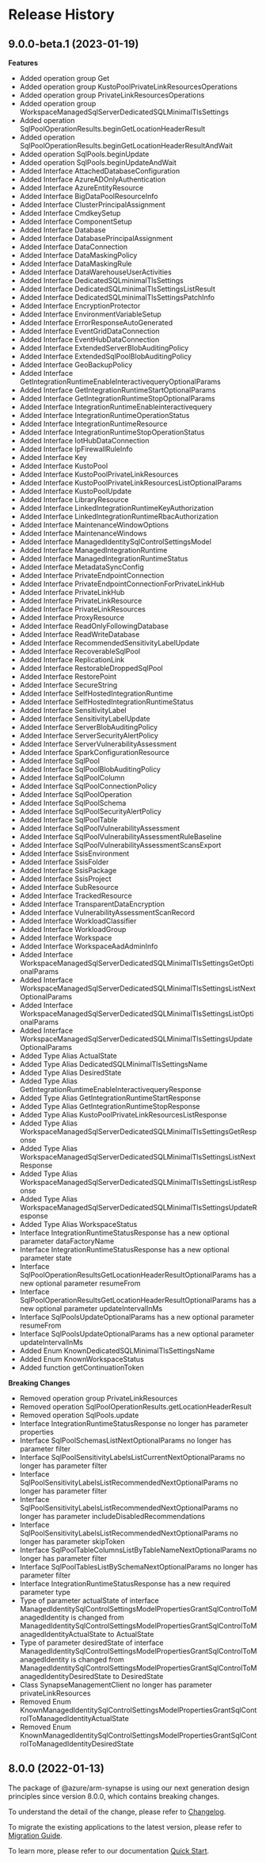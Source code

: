 # Release History
    
## 9.0.0-beta.1 (2023-01-19)
    
**Features**

  - Added operation group Get
  - Added operation group KustoPoolPrivateLinkResourcesOperations
  - Added operation group PrivateLinkResourcesOperations
  - Added operation group WorkspaceManagedSqlServerDedicatedSQLMinimalTlsSettings
  - Added operation SqlPoolOperationResults.beginGetLocationHeaderResult
  - Added operation SqlPoolOperationResults.beginGetLocationHeaderResultAndWait
  - Added operation SqlPools.beginUpdate
  - Added operation SqlPools.beginUpdateAndWait
  - Added Interface AttachedDatabaseConfiguration
  - Added Interface AzureADOnlyAuthentication
  - Added Interface AzureEntityResource
  - Added Interface BigDataPoolResourceInfo
  - Added Interface ClusterPrincipalAssignment
  - Added Interface CmdkeySetup
  - Added Interface ComponentSetup
  - Added Interface Database
  - Added Interface DatabasePrincipalAssignment
  - Added Interface DataConnection
  - Added Interface DataMaskingPolicy
  - Added Interface DataMaskingRule
  - Added Interface DataWarehouseUserActivities
  - Added Interface DedicatedSQLminimalTlsSettings
  - Added Interface DedicatedSQLminimalTlsSettingsListResult
  - Added Interface DedicatedSQLminimalTlsSettingsPatchInfo
  - Added Interface EncryptionProtector
  - Added Interface EnvironmentVariableSetup
  - Added Interface ErrorResponseAutoGenerated
  - Added Interface EventGridDataConnection
  - Added Interface EventHubDataConnection
  - Added Interface ExtendedServerBlobAuditingPolicy
  - Added Interface ExtendedSqlPoolBlobAuditingPolicy
  - Added Interface GeoBackupPolicy
  - Added Interface GetIntegrationRuntimeEnableInteractivequeryOptionalParams
  - Added Interface GetIntegrationRuntimeStartOptionalParams
  - Added Interface GetIntegrationRuntimeStopOptionalParams
  - Added Interface IntegrationRuntimeEnableinteractivequery
  - Added Interface IntegrationRuntimeOperationStatus
  - Added Interface IntegrationRuntimeResource
  - Added Interface IntegrationRuntimeStopOperationStatus
  - Added Interface IotHubDataConnection
  - Added Interface IpFirewallRuleInfo
  - Added Interface Key
  - Added Interface KustoPool
  - Added Interface KustoPoolPrivateLinkResources
  - Added Interface KustoPoolPrivateLinkResourcesListOptionalParams
  - Added Interface KustoPoolUpdate
  - Added Interface LibraryResource
  - Added Interface LinkedIntegrationRuntimeKeyAuthorization
  - Added Interface LinkedIntegrationRuntimeRbacAuthorization
  - Added Interface MaintenanceWindowOptions
  - Added Interface MaintenanceWindows
  - Added Interface ManagedIdentitySqlControlSettingsModel
  - Added Interface ManagedIntegrationRuntime
  - Added Interface ManagedIntegrationRuntimeStatus
  - Added Interface MetadataSyncConfig
  - Added Interface PrivateEndpointConnection
  - Added Interface PrivateEndpointConnectionForPrivateLinkHub
  - Added Interface PrivateLinkHub
  - Added Interface PrivateLinkResource
  - Added Interface PrivateLinkResources
  - Added Interface ProxyResource
  - Added Interface ReadOnlyFollowingDatabase
  - Added Interface ReadWriteDatabase
  - Added Interface RecommendedSensitivityLabelUpdate
  - Added Interface RecoverableSqlPool
  - Added Interface ReplicationLink
  - Added Interface RestorableDroppedSqlPool
  - Added Interface RestorePoint
  - Added Interface SecureString
  - Added Interface SelfHostedIntegrationRuntime
  - Added Interface SelfHostedIntegrationRuntimeStatus
  - Added Interface SensitivityLabel
  - Added Interface SensitivityLabelUpdate
  - Added Interface ServerBlobAuditingPolicy
  - Added Interface ServerSecurityAlertPolicy
  - Added Interface ServerVulnerabilityAssessment
  - Added Interface SparkConfigurationResource
  - Added Interface SqlPool
  - Added Interface SqlPoolBlobAuditingPolicy
  - Added Interface SqlPoolColumn
  - Added Interface SqlPoolConnectionPolicy
  - Added Interface SqlPoolOperation
  - Added Interface SqlPoolSchema
  - Added Interface SqlPoolSecurityAlertPolicy
  - Added Interface SqlPoolTable
  - Added Interface SqlPoolVulnerabilityAssessment
  - Added Interface SqlPoolVulnerabilityAssessmentRuleBaseline
  - Added Interface SqlPoolVulnerabilityAssessmentScansExport
  - Added Interface SsisEnvironment
  - Added Interface SsisFolder
  - Added Interface SsisPackage
  - Added Interface SsisProject
  - Added Interface SubResource
  - Added Interface TrackedResource
  - Added Interface TransparentDataEncryption
  - Added Interface VulnerabilityAssessmentScanRecord
  - Added Interface WorkloadClassifier
  - Added Interface WorkloadGroup
  - Added Interface Workspace
  - Added Interface WorkspaceAadAdminInfo
  - Added Interface WorkspaceManagedSqlServerDedicatedSQLMinimalTlsSettingsGetOptionalParams
  - Added Interface WorkspaceManagedSqlServerDedicatedSQLMinimalTlsSettingsListNextOptionalParams
  - Added Interface WorkspaceManagedSqlServerDedicatedSQLMinimalTlsSettingsListOptionalParams
  - Added Interface WorkspaceManagedSqlServerDedicatedSQLMinimalTlsSettingsUpdateOptionalParams
  - Added Type Alias ActualState
  - Added Type Alias DedicatedSQLMinimalTlsSettingsName
  - Added Type Alias DesiredState
  - Added Type Alias GetIntegrationRuntimeEnableInteractivequeryResponse
  - Added Type Alias GetIntegrationRuntimeStartResponse
  - Added Type Alias GetIntegrationRuntimeStopResponse
  - Added Type Alias KustoPoolPrivateLinkResourcesListResponse
  - Added Type Alias WorkspaceManagedSqlServerDedicatedSQLMinimalTlsSettingsGetResponse
  - Added Type Alias WorkspaceManagedSqlServerDedicatedSQLMinimalTlsSettingsListNextResponse
  - Added Type Alias WorkspaceManagedSqlServerDedicatedSQLMinimalTlsSettingsListResponse
  - Added Type Alias WorkspaceManagedSqlServerDedicatedSQLMinimalTlsSettingsUpdateResponse
  - Added Type Alias WorkspaceStatus
  - Interface IntegrationRuntimeStatusResponse has a new optional parameter dataFactoryName
  - Interface IntegrationRuntimeStatusResponse has a new optional parameter state
  - Interface SqlPoolOperationResultsGetLocationHeaderResultOptionalParams has a new optional parameter resumeFrom
  - Interface SqlPoolOperationResultsGetLocationHeaderResultOptionalParams has a new optional parameter updateIntervalInMs
  - Interface SqlPoolsUpdateOptionalParams has a new optional parameter resumeFrom
  - Interface SqlPoolsUpdateOptionalParams has a new optional parameter updateIntervalInMs
  - Added Enum KnownDedicatedSQLMinimalTlsSettingsName
  - Added Enum KnownWorkspaceStatus
  - Added function getContinuationToken

**Breaking Changes**

  - Removed operation group PrivateLinkResources
  - Removed operation SqlPoolOperationResults.getLocationHeaderResult
  - Removed operation SqlPools.update
  - Interface IntegrationRuntimeStatusResponse no longer has parameter properties
  - Interface SqlPoolSchemasListNextOptionalParams no longer has parameter filter
  - Interface SqlPoolSensitivityLabelsListCurrentNextOptionalParams no longer has parameter filter
  - Interface SqlPoolSensitivityLabelsListRecommendedNextOptionalParams no longer has parameter filter
  - Interface SqlPoolSensitivityLabelsListRecommendedNextOptionalParams no longer has parameter includeDisabledRecommendations
  - Interface SqlPoolSensitivityLabelsListRecommendedNextOptionalParams no longer has parameter skipToken
  - Interface SqlPoolTableColumnsListByTableNameNextOptionalParams no longer has parameter filter
  - Interface SqlPoolTablesListBySchemaNextOptionalParams no longer has parameter filter
  - Interface IntegrationRuntimeStatusResponse has a new required parameter type
  - Type of parameter actualState of interface ManagedIdentitySqlControlSettingsModelPropertiesGrantSqlControlToManagedIdentity is changed from ManagedIdentitySqlControlSettingsModelPropertiesGrantSqlControlToManagedIdentityActualState to ActualState
  - Type of parameter desiredState of interface ManagedIdentitySqlControlSettingsModelPropertiesGrantSqlControlToManagedIdentity is changed from ManagedIdentitySqlControlSettingsModelPropertiesGrantSqlControlToManagedIdentityDesiredState to DesiredState
  - Class SynapseManagementClient no longer has parameter privateLinkResources
  - Removed Enum KnownManagedIdentitySqlControlSettingsModelPropertiesGrantSqlControlToManagedIdentityActualState
  - Removed Enum KnownManagedIdentitySqlControlSettingsModelPropertiesGrantSqlControlToManagedIdentityDesiredState
    
    
## 8.0.0 (2022-01-13)

The package of @azure/arm-synapse is using our next generation design principles since version 8.0.0, which contains breaking changes.

To understand the detail of the change, please refer to [Changelog](https://aka.ms/js-track2-changelog).

To migrate the existing applications to the latest version, please refer to [Migration Guide](https://aka.ms/js-track2-migration-guide).

To learn more, please refer to our documentation [Quick Start](https://aka.ms/js-track2-quickstart).

